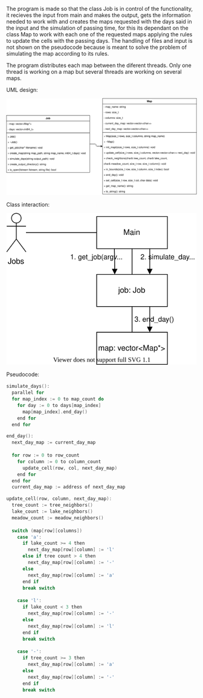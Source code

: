 <!--- Copyright 2021 Rostipollos. Universidad de Costa Rica. CC BY 4.0 -->

The program is made so that the class Job is in control of the functionality, it recieves the input from main and makes the output, gets the information needed to work with and creates the maps requested with the days said in the input and the simulation of passing time, for this its dependant on the class Map to work with each one of the requested maps applying the rules to update the cells with the passing days. The handling of files and input is not shown on the pseudocode because is meant to solve the problem of simulating the map according to its rules.

The program distributes each map between the diferent threads. Only one thread is working on a map but several threads are working on several maps.

UML design:

 ![UML](../img/class_diagram.svg "UML design")

Class interaction:

 ![interaction](../img/colaboration_diagram.svg "Colaboration Diagram")

Pseudocode:

```cpp
simulate_days():
  parallel for
  for map_index := 0 to map_count do
    for day := 0 to days[map_index]
      map[map_index].end_day()
    end for
  end for
```
```cpp
end_day():
  next_day_map := current_day_map

  for row := 0 to row_count
    for column := 0 to column_count
      update_cell(row, col, next_day_map)
    end for
  end for
  current_day_map := address of next_day_map
```
```cpp
update_cell(row, column, next_day_map):
  tree_count := tree_neighbors()
  lake_count := lake_neighbors()
  meadow_count := meadow_neighbors()

  switch (map[row][columns])
    case 'a':
      if lake_count >= 4 then
        next_day_map[row][column] := 'l'
      else if tree count > 4 then
        next_day_map[row][column] := '-'
      else
        next_day_map[row][column] := 'a'
      end if
      break switch

    case 'l':
      if lake_count < 3 then
        next_day_map[row][column] := '-'
      else
        next_day_map[row][column] := 'l'
      end if
      break switch

    case '-':
      if tree_count >= 3 then
        next_day_map[row][column] := 'a'
      else
        next_day_map[row][column] := '-'
      end if
      break switch
```
